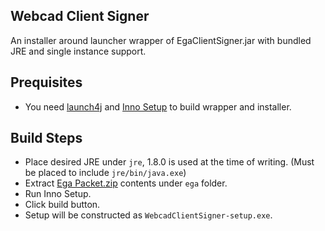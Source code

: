 Webcad Client Signer
---

An installer around launcher wrapper of EgaClientSigner.jar with bundled JRE and single instance support.

## Prequisites
- You need [launch4j](http://launch4j.sourceforge.net/) and [Inno Setup](http://jrsoftware.org/isinfo.php) to build wrapper and installer.

## Build Steps
- Place desired JRE under `jre`, 1.8.0 is used at the time of writing. (Must be placed to include `jre/bin/java.exe`)
- Extract [Ega Packet.zip](http://sign.webcad.com.tr/ApplicationsData/ECSVCP/NewRelease/EgaPacket.zip) contents under `ega` folder.
- Run Inno Setup.
- Click build button.
- Setup will be constructed as `WebcadClientSigner-setup.exe`.
